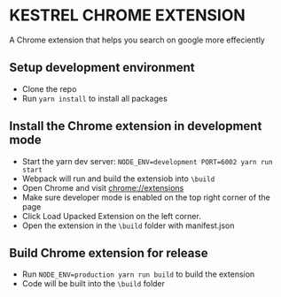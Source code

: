 # KESTREL CHROME EXTENSION

A Chrome extension that helps you search on google more effeciently

## Setup development environment

- Clone the repo
- Run `yarn install` to install all packages

## Install the Chrome extension in development mode

- Start the yarn dev server: `NODE_ENV=development PORT=6002 yarn run start`
- Webpack will run and build the extensiob into `\build`
- Open Chrome and visit [chrome://extensions](chrome://extensions)
- Make sure developer mode is enabled on the top right corner of the page
- Click Load Upacked Extension on the left corner.
- Open the extension in the `\build` folder with manifest.json

## Build Chrome extension for release

- Run `NODE_ENV=production yarn run build` to build the extension
- Code will be built into the `\build` folder
